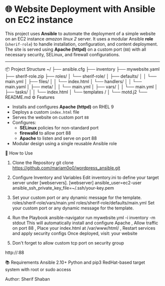# 🌐 Website Deployment with Ansible on EC2 instance 

This project uses **Ansible** to automate the deployment of a simple website on an EC2 instance *amazon linux 2* server. It uses a modular Ansible **role** (`sherif-role`) to handle installation, configuration, and content deployment. The site is served using **Apache (httpd)** on a custom port (`88`) with all necessary security, SELinux, and firewall configurations.

---

📦 Project Structure
~/
├── ansible.cfg
├── inventory
├── mywebsite.yaml
├── sherif-role.zip
├── roles/
│ └── sherif-role/
│   ├── defaults/
│   │   └── main.yml
│   ├── files/
│   │   └── index.html
│   └── handlers/
│   │        └── main.yaml
│   ├── meta/
│   │   └── main.yml
│   ├── vars/
│   │   └── main.yml
│   ├── tasks/
│   │   └── index.html
│   └── templates /
│           └── motd.j2
└── README.md
⚙️ Features
- Installs and configures **Apache (httpd)** on RHEL 9
- Deploys a custom `index.html` file
- Serves the website on custom port `88`
- Configures:
  - **SELinux** policies for non-standard port
  - **firewalld** to allow port 88
  - **Apache** to listen and serve on port 88
- Modular design using a single reusable Ansible role

🚀 How to Use
1. Clone the Repository
git clone https://github.com/mariam0o0/wordpress_ansible.git
2. Configure Inventory and Variables
Edit inventory.ini to define your target server under [webservers].
[webserver]
<EC2-PUBLIC-IP> ansible_user=ec2-user ansible_ssh_private_key_file=~/.ssh/your-key.pem
3. Set your custom port or any dynamic message for the template.
 roles/sherif-role/vars/main.yml
roles/sherif-role/defaults/main.yml
Set your custom port or any dynamic message for the template.

4. Run the Playbook
ansible-navigator run mywebsite.yml -i inventory -m stdout 
This will automatically install and configure Apache , Allow traffic on port 88 , Place your index.html at /var/www/html/ , Restart services and apply security configs
Once deployed, visit: your website

5. Don't forget to allow custom tcp port on security group

http://<EC2-PUBLIC-IP>:88

📚 Requirements
Ansible 2.10+
Python and pip3
RedHat-based target system with root or sudo access

Author:
Sherif Shaban
